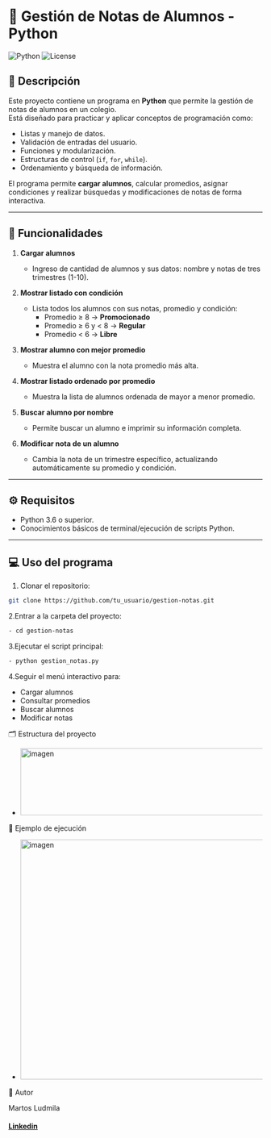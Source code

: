# 📝 Gestión de Notas de Alumnos - Python

![Python](https://img.shields.io/badge/Python-3.6+-blue?logo=python) ![License](https://img.shields.io/badge/License-MIT-green)

## 🔹 Descripción
Este proyecto contiene un programa en **Python** que permite la gestión de notas de alumnos en un colegio.  
Está diseñado para practicar y aplicar conceptos de programación como:

- Listas y manejo de datos.
- Validación de entradas del usuario.
- Funciones y modularización.
- Estructuras de control (`if`, `for`, `while`).
- Ordenamiento y búsqueda de información.

El programa permite **cargar alumnos**, calcular promedios, asignar condiciones y realizar búsquedas y modificaciones de notas de forma interactiva.

---

## 🚀 Funcionalidades

1. **Cargar alumnos**
   - Ingreso de cantidad de alumnos y sus datos: nombre y notas de tres trimestres (1-10).  

2. **Mostrar listado con condición**
   - Lista todos los alumnos con sus notas, promedio y condición:  
     - Promedio ≥ 8 → **Promocionado**  
     - Promedio ≥ 6 y < 8 → **Regular**  
     - Promedio < 6 → **Libre**  

3. **Mostrar alumno con mejor promedio**  
   - Muestra el alumno con la nota promedio más alta.  

4. **Mostrar listado ordenado por promedio**  
   - Muestra la lista de alumnos ordenada de mayor a menor promedio.  

5. **Buscar alumno por nombre**  
   - Permite buscar un alumno e imprimir su información completa.  

6. **Modificar nota de un alumno**  
   - Cambia la nota de un trimestre específico, actualizando automáticamente su promedio y condición.

---

## ⚙️ Requisitos
- Python 3.6 o superior.
- Conocimientos básicos de terminal/ejecución de scripts Python.

---

## 💻 Uso del programa

1. Clonar el repositorio:  
```bash
git clone https://github.com/tu_usuario/gestion-notas.git
```

2.Entrar a la carpeta del proyecto:
```bash
- cd gestion-notas
```
3.Ejecutar el script principal:
```bash
- python gestion_notas.py
```

4.Seguir el menú interactivo para:
- Cargar alumnos
- Consultar promedios
- Buscar alumnos
- Modificar notas

🗂️ Estructura del proyecto
- <img width="601" height="133" alt="imagen" src="https://github.com/user-attachments/assets/18504d72-973c-4fd3-b140-99bc9741794e" />


📌 Ejemplo de ejecución
- <img width="606" height="476" alt="imagen" src="https://github.com/user-attachments/assets/c68e9a37-a6ae-429a-b8ae-7837b44b1fd0" />


📌 Autor

Martos Ludmila
#### [Linkedin](https://www.linkedin.com/in/ludmimar89/)



